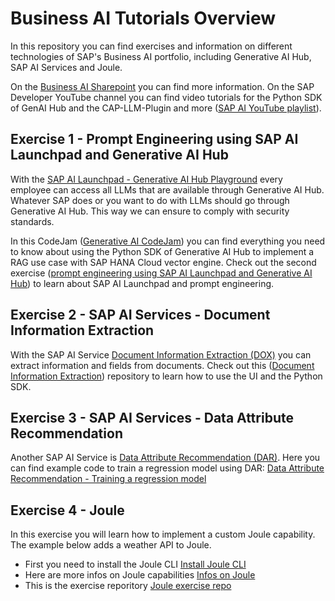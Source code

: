 # Business AI Tutorials Overview
In this repository you can find exercises and information on different technologies of SAP's Business AI portfolio, including Generative AI Hub, SAP AI Services and Joule. 

On the [Business AI Sharepoint](https://sap.sharepoint.com/sites/208497) you can find more information.
On the SAP Developer YouTube channel you can find video tutorials for the Python SDK of GenAI Hub and the CAP-LLM-Plugin and more ([SAP AI YouTube playlist](https://www.youtube.com/playlist?list=PL6RpkC85SLQCDxe58RfZaLCcPqcgwTIhj)).

## Exercise 1 - Prompt Engineering using SAP AI Launchpad and Generative AI Hub
With the [SAP AI Launchpad - Generative AI Hub Playground](https://sapit-core-playground-vole.ai-launchpad.prod.eu-central-1.aws.apps.ml.hana.ondemand.com/aic/index.html#/generativeaihub?workspace=sap-genai-xl&resourceGroup=default&/g/prompteditor) every employee can access all LLMs that are available through Generative AI Hub. Whatever SAP does or you want to do with LLMs should go through Generative AI Hub. This way we can ensure to comply with security standards.

In this CodeJam ([Generative AI CodeJam](https://github.com/SAP-samples/generative-ai-codejam/tree/main)) you can find everything you need to know about using the Python SDK of Generative AI Hub to implement a RAG use case with SAP HANA Cloud vector engine. Check out the second exercise ([prompt engineering using SAP AI Launchpad and Generative AI Hub](https://github.com/SAP-samples/generative-ai-codejam/blob/main/exercises/02-explore-genai-hub.md)) to learn about SAP AI Launchpad and prompt engineering.

## Exercise 2 - SAP AI Services - Document Information Extraction
With the SAP AI Service [Document Information Extraction (DOX)](https://help.sap.com/docs/document-information-extraction/document-information-extraction/what-is-document-information-extraction) you can extract information and fields from documents. Check out this ([Document Information Extraction](https://github.com/noravth/may-developer-challenge-sap-ai-services/tree/main)) repository to learn how to use the UI and the Python SDK.

## Exercise 3 - SAP AI Services - Data Attribute Recommendation
Another SAP AI Service is [Data Attribute Recommendation (DAR)](https://help.sap.com/docs/data-attribute-recommendation/data-attribute-recommendation/what-is-data-attribute-recommendation). Here you can find example code to train a regression model using DAR: [Data Attribute Recommendation - Training a regression model](https://community.sap.com/t5/application-development-discussions/may-developer-challenge-sap-ai-services-week-3/td-p/13701838)

## Exercise 4 - Joule
In this exercise you will learn how to implement a custom Joule capability. The example below adds a weather API to Joule. 
- First you need to install the Joule CLI
[Install Joule CLI](https://help.sap.com/docs/joule/service-guide/install-and-update-command-line-interface)
- Here are more infos on Joule capabilities
[Infos on Joule](https://help.sap.com/docs/joule/joule-guide/build-capability?state=DRAFT&version=DEV)
- This is the exercise reporitory
[Joule exercise repo](https://github.tools.sap/DAS-Samples/joule-functions-example/blob/main/tutorials/weather/index.md)
